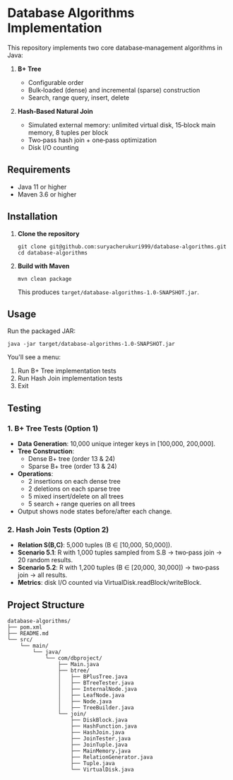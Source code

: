 # Database Algorithms Implementation

This repository implements two core database‐management algorithms in Java:

1. **B+ Tree**  
   - Configurable order  
   - Bulk‐loaded (dense) and incremental (sparse) construction  
   - Search, range query, insert, delete  

2. **Hash‐Based Natural Join**  
   - Simulated external memory: unlimited virtual disk, 15‑block main memory, 8 tuples per block  
   - Two‑pass hash join + one‑pass optimization  
   - Disk I/O counting  

## Requirements
- Java 11 or higher  
- Maven 3.6 or higher  

## Installation

1. **Clone the repository**  
   ```
   git clone git@github.com:suryacherukuri999/database-algorithms.git
   cd database-algorithms
   ```

2. **Build with Maven**
   ```
   mvn clean package
   ```
   This produces `target/database-algorithms-1.0-SNAPSHOT.jar`.

## Usage

Run the packaged JAR:
```
java -jar target/database-algorithms-1.0-SNAPSHOT.jar
```

You'll see a menu:
1. Run B+ Tree implementation tests
2. Run Hash Join implementation tests
3. Exit

## Testing

### 1. B+ Tree Tests (Option 1)
- **Data Generation**: 10,000 unique integer keys in [100,000, 200,000].
- **Tree Construction**:
  - Dense B+ tree (order 13 & 24)
  - Sparse B+ tree (order 13 & 24)
- **Operations**:
  - 2 insertions on each dense tree
  - 2 deletions on each sparse tree
  - 5 mixed insert/delete on all trees
  - 5 search + range queries on all trees
- Output shows node states before/after each change.

### 2. Hash Join Tests (Option 2)
- **Relation S(B,C)**: 5,000 tuples (B ∈ [10,000, 50,000]).
- **Scenario 5.1**: R with 1,000 tuples sampled from S.B → two‑pass join → 20 random results.
- **Scenario 5.2**: R with 1,200 tuples (B ∈ [20,000, 30,000]) → two‑pass join → all results.
- **Metrics**: disk I/O counted via VirtualDisk.readBlock/writeBlock.

## Project Structure

```
database-algorithms/
├── pom.xml
├── README.md
└── src/
    └── main/
        └── java/
            └── com/dbproject/
                ├── Main.java
                ├── btree/
                │   ├── BPlusTree.java
                │   ├── BTreeTester.java
                │   ├── InternalNode.java
                │   ├── LeafNode.java
                │   ├── Node.java
                │   ├── TreeBuilder.java
                └── join/
                    ├── DiskBlock.java
                    ├── HashFunction.java
                    ├── HashJoin.java
                    ├── JoinTester.java
                    ├── JoinTuple.java
                    ├── MainMemory.java
                    ├── RelationGenerator.java
                    ├── Tuple.java
                    └── VirtualDisk.java
```
